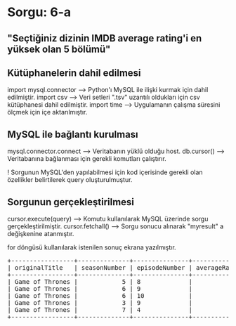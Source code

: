 <h1> Sorgu: 6-a </h1>

<h2> "Seçtiğiniz dizinin IMDB average rating'i en yüksek olan 5 bölümü"</h2>

<h2> Kütüphanelerin dahil edilmesi </h2>
import mysql.connector --> Python'ı MySQL ile ilişki kurmak için dahil edilmiştir.
import csv	       --> Veri setleri ".tsv" uzantılı oldukları için csv kütüphanesi dahil edilmiştir.
import time   	       --> Uygulamanın çalışma süresini ölçmek için içe aktarılmıştır.

<h2> MySQL ile bağlantı kurulması </h2>
mysql.connector.connect --> Veritabanın yüklü olduğu host.
db.cursor()		--> Veritabanına bağlanması için gerekli komutları çalıştırır.

! Sorgunun  MySQL'den  yapılabilmesi için kod içerisinde gerekli olan özellikler belirtilerek query oluşturulmuştur.

<h2> Sorgunun gerçekleştirilmesi </h2>
cursor.execute(query) --> Komutu kullanılarak MySQL üzerinde sorgu gerçekleştirilmiştir.
cursor.fetchall()     --> Sorgu sonucu alınarak "myresult" a değişkenine atanmıştır.

for döngüsü kullanılarak istenilen sonuç ekrana yazılmıştır.


<pre>
+-----------------+--------------+---------------+---------------+
| originalTitle   | seasonNumber | episodeNumber | averageRating |
+-----------------+--------------+---------------+---------------+
| Game of Thrones |            5 | 8             |           9.9 |
| Game of Thrones |            6 | 9             |           9.9 |
| Game of Thrones |            6 | 10            |           9.9 |
| Game of Thrones |            3 | 9             |           9.9 |
| Game of Thrones |            7 | 4             |           9.8 |
+-----------------+--------------+---------------+---------------+

</pre>
